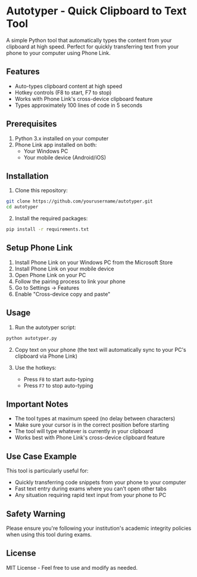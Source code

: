 # Autotyper - Quick Clipboard to Text Tool

A simple Python tool that automatically types the content from your clipboard at high speed. Perfect for quickly transferring text from your phone to your computer using Phone Link.

## Features
- Auto-types clipboard content at high speed
- Hotkey controls (F8 to start, F7 to stop)
- Works with Phone Link's cross-device clipboard feature
- Types approximately 100 lines of code in 5 seconds

## Prerequisites
1. Python 3.x installed on your computer
2. Phone Link app installed on both:
   - Your Windows PC
   - Your mobile device (Android/iOS)

## Installation

1. Clone this repository:
```bash
git clone https://github.com/yourusername/autotyper.git
cd autotyper
```

2. Install the required packages:
```bash
pip install -r requirements.txt
```

## Setup Phone Link

1. Install Phone Link on your Windows PC from the Microsoft Store
2. Install Phone Link on your mobile device
3. Open Phone Link on your PC
4. Follow the pairing process to link your phone
5. Go to Settings -> Features
6. Enable "Cross-device copy and paste"

## Usage

1. Run the autotyper script:
```bash
python autotyper.py
```

2. Copy text on your phone (the text will automatically sync to your PC's clipboard via Phone Link)

3. Use the hotkeys:
   - Press `F8` to start auto-typing
   - Press `F7` to stop auto-typing

## Important Notes
- The tool types at maximum speed (no delay between characters)
- Make sure your cursor is in the correct position before starting
- The tool will type whatever is currently in your clipboard
- Works best with Phone Link's cross-device clipboard feature

## Use Case Example
This tool is particularly useful for:
- Quickly transferring code snippets from your phone to your computer
- Fast text entry during exams where you can't open other tabs
- Any situation requiring rapid text input from your phone to PC

## Safety Warning
Please ensure you're following your institution's academic integrity policies when using this tool during exams.

## License
MIT License - Feel free to use and modify as needed. 